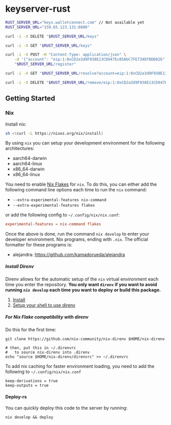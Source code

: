 # keyserver-rust

```sh
RUST_SERVER_URL="keys.walletconnect.com" // Not available yet
RUST_SERVER_URL="159.65.123.131:8080"

curl -i -X DELETE "$RUST_SERVER_URL/keys"

curl -i -X GET "$RUST_SERVER_URL/keys"

curl -i -X POST -H "Content-Type: application/json" \
    -d '{"account": "eip:1:0xCD2a3d9F938E13CD947Ec05AbC7FE734Df8DD826", "publicKey": "2d573da1d2b8dbe3dcdb6ce7de47ce44b18fb8ec5ddc9d3f412ab4a718fff93c"}' \
    "$RUST_SERVER_URL/register"

curl -i -X GET "$RUST_SERVER_URL/resolve?account=eip:1:0xCD2a3d9F938E13CD947Ec05AbC7FE734Df8DD826"

curl -i -X DELETE "$RUST_SERVER_URL/remove/eip:1:0xCD2a3d9F938E13CD947Ec05AbC7FE734Df8DD826"
```

## Getting Started

### Nix

Install nix:

```bash
sh <(curl -L https://nixos.org/nix/install)

```

By using `nix` you can setup your development environment for the following architectures:

- aarch64-darwin
- aarch64-linux
- x86_64-darwin
- x86_64-linux

You need to enable [Nix Flakes](https://nixos.wiki/wiki/Flakes) for `nix`. To do this,
you can either add the following command line options each time to run the `nix` command:

- `--extra-experimental-features nix-command`
- `--extra-experimental-features flakes`

or add the following config to `~/.config/nix/nix.conf`:

```conf
experimental-features = nix-command flakes
```

Once the above is done, run the command `nix develop` to enter your developer environment.
Nix programs, ending with `.nix`. The official formatter for these programs is:

- alejandra: https://github.com/kamadorueda/alejandra

##### Install Direnv

Direnv allows for the automatic setup of the `nix` virtual environment each time you enter
the repository. **You only want `direnv` if you want to avoid running `nix develop` each time you want to deploy or build this package.**

1. [Install](https://direnv.net/docs/installation.html)
2. [Setup your shell to use direnv](https://direnv.net/docs/hook.html)

##### For Nix Flake compatibility with direnv

Do this for the first time:

```
git clone https://github.com/nix-community/nix-direnv $HOME/nix-direnv

# then, put this in ~/.direnvrc
#   to source nix-direnv into .direnv
echo "source $HOME/nix-direnv/direnvrc" >> ~/.direnvrc
```

To add nix caching for faster environment loading, you need to add the
following to `~/.config/nix/nix.conf`

```
keep-derivations = true
keep-outputs = true
```

#### Deploy-rs

You can quickly deploy this code to the server by running:

`nix develop && deploy`
